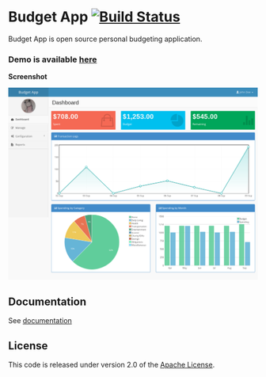 # Budget App [![Build Status](https://travis-ci.org/paukiatwee/budgetapp.svg?branch=master)](https://travis-ci.org/paukiatwee/budgetapp)

Budget App is open source personal budgeting application.

### Demo is available [here](https://app.budgetapp.io/)

**Screenshot**

![](screenshot.png)

## Documentation

See [documentation]

## License

This code is released under version 2.0 of the [Apache License][].

[documentation]: https://budgetapp.docsapp.io/
[Apache License]: http://www.apache.org/licenses/LICENSE-2.0
